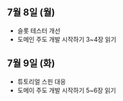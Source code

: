 
## 7월 8일 (월)

- 슬롯 테스터 개선
- 도메인 주도 개발 시작하기 3~4장 읽기

## 7월 9일 (화)

- 튜토리얼 스핀 대응
- 도메이 주도 개발 시작하기 5~6장 읽기